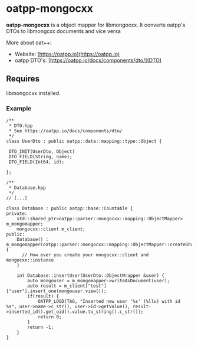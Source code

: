 # oatpp-mongocxx

**oatpp-mongocxx** is a object mapper for libmongocxx. It converts oatpp's DTOs to libmongcxx documents and vice versa

More about oat++:
- Website: [https://oatpp.io](https://oatpp.io)
- oatpp DTO's: [https://oatpp.io/docs/components/dto/](DTO)
## Requires

libmongocxx installed.

### Example

```
/**
 * DTO.hpp
 * See https://oatpp.io/docs/components/dto/
 */
class UserDto : public oatpp::data::mapping::type::Object {

 DTO_INIT(UserDto, Object)
 DTO_FIELD(String, name);
 DTO_FIELD(Int64, id);

};

/**
 * Database.hpp
 */
// [...]

class Database : public oatpp::base::Countable {
private:
    std::shared_ptr<oatpp::parser::mongocxx::mapping::ObjectMapper> m_mongomapper;
    mongocxx::client m_client;
public:
    Database() : m_mongomapper(oatpp::parser::mongocxx::mapping::ObjectMapper::createShared()) {
      // How ever you create your mongocxx::client and mongocxx::instance
    }

    int Database::insertUser(UserDto::ObjectWrapper &user) {
        auto mongouser = m_mongomapper->writeAsDocument(user);
        auto result = m_client["test"]["user"].insert_one(mongouser.view());
        if(result) {
            OATPP_LOGD(TAG, "Inserted new user '%s' (%llu) with id %s", user->name->c_str(), user->id->getValue(), result->inserted_id().get_oid().value.to_string().c_str());
            return 0;
        }
        return -1;
    }
}
```